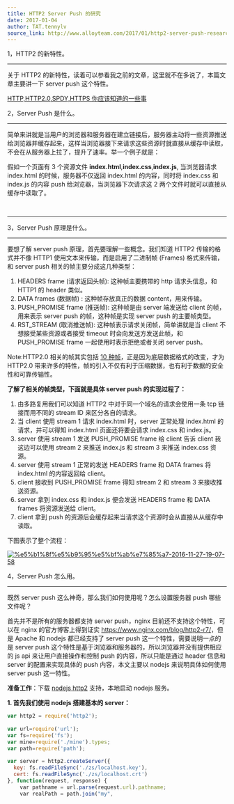 ```yaml
---
title: HTTP2 Server Push 的研究
date: 2017-01-04
author: TAT.tennylv
source_link: http://www.alloyteam.com/2017/01/http2-server-push-research/
---
```


<!-- {% raw %} - for jekyll -->

1，HTTP2 的新特性。  

* * *

关于 HTTP2 的新特性，读着可以参看我之前的文章，这里就不在多说了，本篇文章主要讲一下 server push 这个特性。

[HTTP,HTTP2.0,SPDY,HTTPS 你应该知道的一些事](http://www.alloyteam.com/2016/07/httphttp2-0spdyhttps-reading-this-is-enough/)

2，Server Push 是什么。  

* * *

简单来讲就是当用户的浏览器和服务器在建立链接后，服务器主动将一些资源推送给浏览器并缓存起来，这样当浏览器接下来请求这些资源时就直接从缓存中读取，不会在从服务器上拉了，提升了速率。举一个例子就是：

假如一个页面有 3 个资源文件 **index.html**,**index.css**,**index.js**, 当浏览器请求 index.html 的时候，服务器不仅返回 index.html 的内容，同时将 index.css 和 index.js 的内容 push 给浏览器，当浏览器下次请求这 2 两个文件时就可以直接从缓存中读取了。

   

* * *

3，Server Push 原理是什么。  

* * *

要想了解 server push 原理，首先要理解一些概念。我们知道 HTTP2 传输的格式并不像 HTTP1 使用文本来传输，而是启用了二进制帧 (Frames) 格式来传输，和 server push 相关的帧主要分成这几种类型：

1.  HEADERS frame (请求返回头帧): 这种帧主要携带的 http 请求头信息，和 HTTP1 的 header 类似。
2.  DATA frames (数据帧) : 这种帧存放真正的数据 content，用来传输。
3.  PUSH_PROMISE frame (推送帧): 这种帧是由 server 端发送给 client 的帧，用来表示 server push 的帧，这种帧是实现 server push 的主要帧类型。
4.  RST_STREAM (取消推送帧): 这种帧表示请求关闭帧，简单讲就是当 client 不想接受某些资源或者接受 timeout 时会向发送方发送此帧，和 PUSH_PROMISE frame 一起使用时表示拒绝或者关闭 server push。

Note:HTTP2.0 相关的帧其实包括 [10 种帧](https://tools.ietf.org/html/rfc7540#section-11.2)，正是因为底层数据格式的改变，才为 HTTP2.0 带来许多的特性，帧的引入不仅有利于压缩数据，也有利于数据的安全性和可靠传输性。

**了解了相关的帧类型，下面就是具体 server push 的实现过程了：**

1.  由多路复用我们可以知道 HTTP2 中对于同一个域名的请求会使用一条 tcp 链接而用不同的 stream ID 来区分各自的请求。
2.  当 client 使用 stream 1 请求 index.html 时，server 正常处理 index.html 的请求，并可以得知 index.html 页面还将要会请求 index.css 和 index.js。
3.  server 使用 stream 1 发送 PUSH_PROMISE frame 给 client 告诉 client 我这边可以使用 stream 2 来推送 index.js 和 stream 3 来推送 index.css 资源。
4.  server 使用 stream 1 正常的发送 HEADERS frame 和 DATA frames 将 index.html 的内容返回给 client。
5.  client 接收到 PUSH_PROMISE frame 得知 stream 2 和 stream 3 来接收推送资源。
6.  server 拿到 index.css 和 index.js 便会发送 HEADERS frame 和 DATA frames 将资源发送给 client。
7.  client 拿到 push 的资源后会缓存起来当请求这个资源时会从直接从从缓存中读取。

下图表示了整个流程：

[![%e5%b1%8f%e5%b9%95%e5%bf%ab%e7%85%a7-2016-11-27-19-07-58](http://www.nihaoshijie.com.cn/wp-content/uploads/2016/11/%E5%B1%8F%E5%B9%95%E5%BF%AB%E7%85%A7-2016-11-27-19.07.58.png)](http://www.nihaoshijie.com.cn/wp-content/uploads/2016/11/%E5%B1%8F%E5%B9%95%E5%BF%AB%E7%85%A7-2016-11-27-19.07.58.png)

4，Server Push 怎么用。  

* * *

既然 server push 这么神奇，那么我们如何使用呢？怎么设置服务器 push 哪些文件呢？

首先并不是所有的服务器都支持 server push，nginx 目前还不支持这个特性，可以在 nginx 的官方博客上得到证实 <https://www.nginx.com/blog/http2-r7/>，但是 Apache 和 nodejs 都已经支持了 server push 这一个特性，需要说明一点的是 server push 这个特性是基于浏览器和服务器的，所以浏览器并没有提供相应的 js api 来让用户直接操作和控制 push 的内容，所以只能是通过 header 信息和 server 的配置来实现具体的 push 内容，本文主要以 nodejs 来说明具体如何使用 server push 这一特性。

**准备工作**：下载 [nodejs http2](https://github.com/molnarg/node-http2) 支持，本地启动 nodejs 服务。

**1. 首先我们使用 nodejs 搭建基本的 server：**

```javascript
var http2 = require('http2');
 
var url=require('url');
var fs=require('fs');
var mine=require('./mine').types;
var path=require('path');
 
var server = http2.createServer({
  key: fs.readFileSync('./zs/localhost.key'),
  cert: fs.readFileSync('./zs/localhost.crt')
}, function(request, response) {
    var pathname = url.parse(request.url).pathname;
    var realPath = path.join("my",
```


<!-- {% endraw %} - for jekyll -->